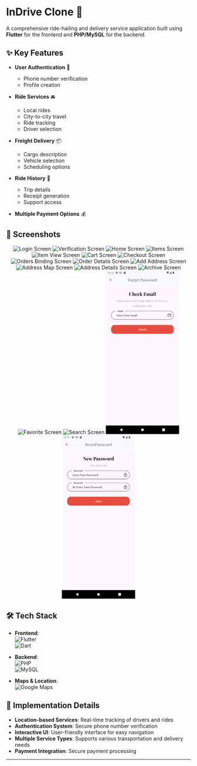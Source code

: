 # InDrive Clone 🚗  
A comprehensive ride-hailing and delivery service application built using **Flutter** for the frontend and **PHP/MySQL** for the backend.



## ✨ Key Features
- **User Authentication** 🔐
  - Phone number verification
  - Profile creation

- **Ride Services** 🚘
  - Local rides
  - City-to-city travel
  - Ride tracking
  - Driver selection

- **Freight Delivery** 📦
  - Cargo description
  - Vehicle selection
  - Scheduling options

- **Ride History** 📝
  - Trip details
  - Receipt generation
  - Support access

- **Multiple Payment Options** 💰

## 📸 Screenshots
<div align="center">
<img src="./assets/screenshots/1-login.png" width="200" alt="Login Screen">
<img src="./assets/screenshots/2-verifycode.png" width="200" alt="Verification Screen">
<img src="./assets/screenshots/3-home.png" width="200" alt="Home Screen">
<img src="./assets/screenshots/4-items.png" width="200" alt="Items Screen">
<img src="./assets/screenshots/5-itemsView.png" width="200" alt="Item View Screen">
<img src="./assets/screenshots/6-cart.png" width="200" alt="Cart Screen">
<img src="./assets/screenshots/7-checkout.png" width="200" alt="Checkout Screen">
<img src="./assets/screenshots/8-ordersbinding.png" width="200" alt="Orders Binding Screen">
<img src="./assets/screenshots/9-orderDetails.png" width="200" alt="Order Details Screen">
<img src="./assets/screenshots/10-addAddress.png" width="200" alt="Add Address Screen">
<img src="./assets/screenshots/11-addressMap.png" width="200" alt="Address Map Screen">
<img src="./assets/screenshots/12-addressDetails.png" width="200" alt="Address Details Screen">
<img src="./assets/screenshots/13-archive.png" width="200" alt="Archive Screen">
<img src="./assets/screenshots/14-favorite.png" width="200" alt="Favorite Screen">
<img src="./assets/screenshots/15-search.png" width="200" alt="Search Screen">
<img src="./assets/screenshots/16-forgetpassword.png" width="200" alt="Forget Password Screen">
<img src="./assets/screenshots/17-resetPassword.png" width="200" alt="Reset Password Screen">

</div>

## 🛠️ Tech Stack
- **Frontend**:  
  <img src="https://img.shields.io/badge/Flutter-02569B?style=flat&logo=flutter&logoColor=white" alt="Flutter">  
  <img src="https://img.shields.io/badge/Dart-0175C2?style=flat&logo=dart&logoColor=white" alt="Dart">

- **Backend**:  
  <img src="https://img.shields.io/badge/PHP-777BB4?style=flat&logo=php&logoColor=white" alt="PHP">  
  <img src="https://img.shields.io/badge/MySQL-4479A1?style=flat&logo=mysql&logoColor=white" alt="MySQL">

- **Maps & Location**:  
  <img src="https://img.shields.io/badge/Google_Maps-4285F4?style=flat&logo=google-maps&logoColor=white" alt="Google Maps">

## 🚀 Implementation Details
- **Location-based Services**: Real-time tracking of drivers and rides
- **Authentication System**: Secure phone number verification
- **Interactive UI**: User-friendly interface for easy navigation
- **Multiple Service Types**: Supports various transportation and delivery needs
- **Payment Integration**: Secure payment processing


---


